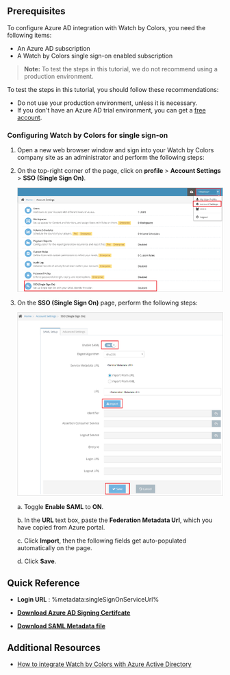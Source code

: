 ## Prerequisites

To configure Azure AD integration with Watch by Colors, you need the following items:

- An Azure AD subscription
- A Watch by Colors single sign-on enabled subscription

> **Note:**
> To test the steps in this tutorial, we do not recommend using a production environment.

To test the steps in this tutorial, you should follow these recommendations:

- Do not use your production environment, unless it is necessary.
- If you don't have an Azure AD trial environment, you can get a [free account](https://azure.microsoft.com/free/).

### Configuring Watch by Colors for single sign-on

1. Open a new web browser window and sign into your Watch by Colors company site as an administrator and perform the following steps:

1. On the top-right corner of the page, click on **profile** > **Account Settings** > **SSO (Single Sign On)**.

	![Watch by Colors configuration](./media/config01.png)

1. On the **SSO (Single Sign On)** page, perform the following steps:

	![Watch by Colors configuration](./media/config02.png)

	a. Toggle **Enable SAML** to **ON**.

    b. In the **URL** text box, paste the **Federation Metadata Url**, which you have copied from Azure portal.

    c. Click **Import**, then the following fields get auto-populated automatically on the page.

    d. Click **Save**.

## Quick Reference

* **Login URL** : %metadata:singleSignOnServiceUrl%

* **[Download Azure AD Signing Certifcate](%metadata:CertificateDownloadRawUrl%)**

* **[Download SAML Metadata file](%metadata:metadataDownloadUrl%)**

## Additional Resources

* [How to integrate Watch by Colors with Azure Active Directory](https://docs.microsoft.com/azure/active-directory/saas-apps/watch-by-colors-tutorial)
